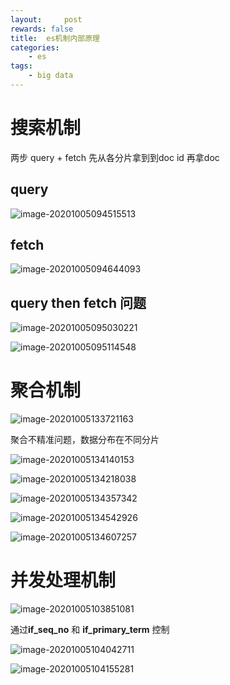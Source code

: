 ```yaml
---
layout:     post
rewards: false
title:  es机制内部原理
categories:
    - es
tags:
    - big data
---
```





# 搜索机制

两步 query + fetch  先从各分片拿到到doc id 再拿doc

## query

![image-20201005094515513](https://cdn.jsdelivr.net/gh/631068264/img/007S8ZIlgy1gje7ra3j6bj31l70u01kx.jpg)

## fetch

![image-20201005094644093](https://cdn.jsdelivr.net/gh/631068264/img/007S8ZIlgy1gje7stcrshj31lb0u0hbo.jpg)

## query then fetch 问题

![image-20201005095030221](https://cdn.jsdelivr.net/gh/631068264/img/007S8ZIlgy1gje7wquvmrj31kx0u04ox.jpg)

![image-20201005095114548](https://cdn.jsdelivr.net/gh/631068264/img/007S8ZIlgy1gje7xi7vyaj31ql0u0qt9.jpg)



# 聚合机制

![image-20201005133721163](https://cdn.jsdelivr.net/gh/631068264/img/007S8ZIlgy1gjeegstygdj31hi0u04fl.jpg)

聚合不精准问题，数据分布在不同分片

![image-20201005134140153](https://cdn.jsdelivr.net/gh/631068264/img/007S8ZIlgy1gjeeladw6xj31s50u04qp.jpg)

![image-20201005134218038](https://cdn.jsdelivr.net/gh/631068264/img/007S8ZIlgy1gjeely4u7jj31hb0u0wv6.jpg)

![image-20201005134357342](https://cdn.jsdelivr.net/gh/631068264/img/007S8ZIlgy1gjeennyq1cj31h80u0ni3.jpg)

![image-20201005134542926](https://cdn.jsdelivr.net/gh/631068264/img/007S8ZIlgy1gjeepi1cy7j31iu0u04qp.jpg)

![image-20201005134607257](https://cdn.jsdelivr.net/gh/631068264/img/007S8ZIlgy1gjeepwtwexj31nm0t2gxy.jpg)




# 并发处理机制

![image-20201005103851081](https://cdn.jsdelivr.net/gh/631068264/img/007S8ZIlgy1gje9b23roaj31lp0u01kx.jpg)

通过**if_seq_no** 和 **if_primary_term** 控制

![image-20201005104042711](https://cdn.jsdelivr.net/gh/631068264/img/007S8ZIlgy1gje9czev6vj31wd0u0kiv.jpg)

![image-20201005104155281](https://cdn.jsdelivr.net/gh/631068264/img/007S8ZIlgy1gje9e8i3f8j31yd0u07wh.jpg)

